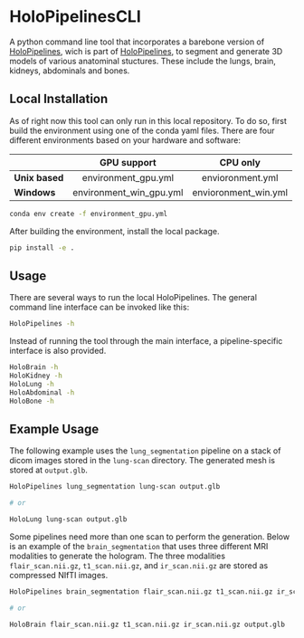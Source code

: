 # HoloPipelinesCLI

A python command line tool that incorporates a barebone version of [HoloPipelines](https://github.com/nbckr/HoloRepository-Core/tree/dev/HoloPipelines), wich is part of [HoloPipelines](https://github.com/nbckr/HoloRepository-Core), to segment and generate 3D models of various anatominal stuctures. These include the lungs, brain, kidneys, abdominals and bones.


## Local Installation
As of right now this tool can only run in this local repository. To do so, first build the environment using one of the conda yaml files.
There are four different environments based on your hardware and software:

||GPU support|CPU only|
|-|:-:|:-:|
|**Unix based**|environment_gpu.yml|envioronment.yml|
|**Windows**|environment_win_gpu.yml|envioronment_win.yml|


```bash
conda env create -f environment_gpu.yml
```

After building the environment, install the local package.
```bash
pip install -e .
```

## Usage
There are several ways to run the local HoloPipelines.
The general command line interface can be invoked like this:
```bash
HoloPipelines -h
```

Instead of running the tool through the main interface, a pipeline-specific interface is also provided.

```bash
HoloBrain -h
HoloKidney -h
HoloLung -h
HoloAbdominal -h
HoloBone -h
```

## Example Usage
The following example uses the `lung_segmentation` pipeline on a stack of dicom images stored in the `lung-scan` directory.
The generated mesh is stored at `output.glb`.

```bash
HoloPipelines lung_segmentation lung-scan output.glb

# or

HoloLung lung-scan output.glb
```

Some pipelines need more than one scan to perform the generation. Below is an example of the `brain_segmentation` that uses
three different MRI modalities to generate the hologram. The three modalities `flair_scan.nii.gz`, `t1_scan.nii.gz`, and
`ir_scan.nii.gz` are stored as compressed NIfTI images.

```bash
HoloPipelines brain_segmentation flair_scan.nii.gz t1_scan.nii.gz ir_scan.nii.gz output.glb

# or

HoloBrain flair_scan.nii.gz t1_scan.nii.gz ir_scan.nii.gz output.glb
```